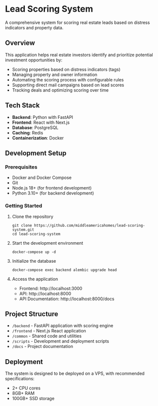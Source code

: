 # Lead Scoring System

A comprehensive system for scoring real estate leads based on distress indicators and property data.

## Overview

This application helps real estate investors identify and prioritize potential investment opportunities by:
- Scoring properties based on distress indicators (tags)
- Managing property and owner information
- Automating the scoring process with configurable rules
- Supporting direct mail campaigns based on lead scores
- Tracking deals and optimizing scoring over time

## Tech Stack

- **Backend**: Python with FastAPI
- **Frontend**: React with Next.js
- **Database**: PostgreSQL
- **Caching**: Redis
- **Containerization**: Docker

## Development Setup

### Prerequisites

- Docker and Docker Compose
- Git
- Node.js 18+ (for frontend development)
- Python 3.10+ (for backend development)

### Getting Started

1. Clone the repository
   ```
   git clone https://github.com/middleamericahomes/lead-scoring-system.git
   cd lead-scoring-system
   ```

2. Start the development environment
   ```
   docker-compose up -d
   ```

3. Initialize the database
   ```
   docker-compose exec backend alembic upgrade head
   ```

4. Access the application
   - Frontend: http://localhost:3000
   - API: http://localhost:8000
   - API Documentation: http://localhost:8000/docs

## Project Structure

- `/backend` - FastAPI application with scoring engine
- `/frontend` - Next.js React application
- `/common` - Shared code and utilities
- `/scripts` - Development and deployment scripts
- `/docs` - Project documentation

## Deployment

The system is designed to be deployed on a VPS, with recommended specifications:
- 2+ CPU cores
- 8GB+ RAM
- 100GB+ SSD storage